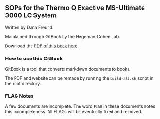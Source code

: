 ## SOPs for the Thermo Q Exactive MS-Ultimate 3000 LC System

Written by Dana Freund.

Maintained through GitBook by the Hegeman-Cohen Lab.

Download the [PDF of this book here](https://github.umn.edu/HegemanLab/Thermo_QE_SOPs/blob/master/GitBook_Build/Thermo_QE_SOPs.pdf).

### How to use this GitBook

GitBook is a tool that converts markdown documents to books.

The PDF and website can be remade by running the `build-all.sh` script in the root directory.

### FLAG Notes

A few documents are incomplete. The word `FLAG` in these documents notes this incompleteness. All FLAGs will be eventually fixed and removed.
